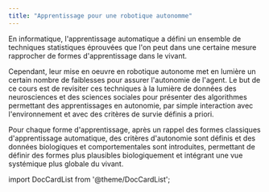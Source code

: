 ```yaml
---
title: "Apprentissage pour une robotique autonomme"
---
```


En informatique, l'apprentissage automatique a défini un ensemble de techniques statistiques éprouvées que l'on peut dans une certaine mesure rapprocher de formes d'apprentissage dans le vivant.

Cependant, leur mise en oeuvre en robotique autonome met en lumière un certain nombre de faiblesses pour assurer l'autonomie de l'agent.
Le but de ce cours est de revisiter ces techniques à la lumière de données des neurosciences et des sciences sociales pour présenter des algorithmes permettant des apprentissages en autonomie, par simple interaction avec l'environnement et avec des critères de survie définis a priori.

Pour chaque forme d'apprentissage, après un rappel des formes classiques d'apprentissage automatique, des critères d'autonomie sont définis et des données biologiques et comportementales sont introduites, permettant de définir des formes plus plausibles biologiquement et intégrant une vue systémique plus globale du vivant.

import DocCardList from '@theme/DocCardList';

<DocCardList />
